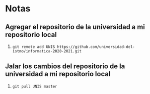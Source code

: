 # Notas

## Agregar el repositorio de la universidad a mi repositorio local

1. `git remote add UNIS https://github.com/universidad-del-istmo/informatica-2020-2021.git`

## Jalar los cambios del repositorio de la universidad a mi repositorio local
1. `git pull UNIS master`